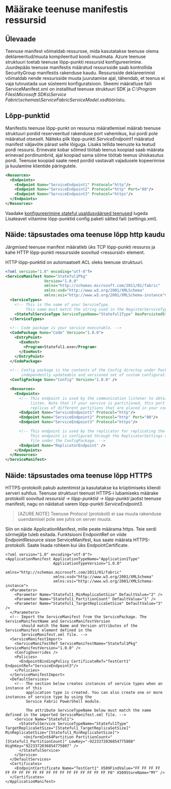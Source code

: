 <properties
   pageTitle="Määrab teenuse struktuuri teenuse lõpp-punktid | Microsoft Azure'i"
   description="Kuidas kirjeldada teenuse manifestis, sh kuidas luua HTTPS-i lõpp-punktid lõpp-punkti ressursid"
   services="service-fabric"
   documentationCenter=".net"
   authors="mani-ramaswamy"
   manager="timlt"
   editor=""/>

<tags
   ms.service="service-fabric"
   ms.devlang="dotnet"
   ms.topic="article"
   ms.tgt_pltfrm="NA"
   ms.workload="NA"
   ms.date="09/14/2016"
   ms.author="subramar"/>

# <a name="specify-resources-in-a-service-manifest"></a>Määrake teenuse manifestis ressursid

## <a name="overview"></a>Ülevaade

Teenuse manifest võimaldab ressursse, mida kasutatakse teenuse olema deklareeritud/muuta kompileeritud koodi muutmata. Azure teenuse struktuuri toetab teenuse lõpp-punkti ressursid konfigureerimine. Juurdepääs teenuse manifestis määratud ressursside saab kontrollida SecurityGroup manifestis rakenduse kaudu. Ressursside deklareerimist võimaldab nende ressursside muuta juurutamise ajal, tähendab, et teenus ei vaja tutvustada uue süsteemi konfiguratsioon. Skeemi määratluse faili ServiceManifest.xml on installitud teenuse struktuuri SDK ja *C:\Program Files\Microsoft SDKs\Service Fabric\schemas\ServiceFabricServiceModel.xsd*tööriistu.

## <a name="endpoints"></a>Lõpp-punktid

Manifestis teenuse lõpp-punkt on ressurss määratlemisel määrab teenuse struktuuri pordid reserveeritud rakenduse port vahemikus, kui pordi pole määratud otseselt. Näiteks pilk lõpp-punkti *ServiceEndpoint1* määratud manifest väljavõte pärast selle lõiguga. Lisaks tellida teenuste ka teatud pordi ressursi. Erinevate kobar sõlmed töötab teenus koopiad saab määrata erinevad pordinumbrid, ajal koopiad sama sõlme töötab teenus ühiskasutus pordi. Teenuse koopiad saate need pordid vastavalt vajadusele kopeerimise ja kuulamine klientide päringutele.

```xml
<Resources>
  <Endpoints>
    <Endpoint Name="ServiceEndpoint1" Protocol="http"/>
    <Endpoint Name="ServiceEndpoint2" Protocol="http" Port="80"/>
    <Endpoint Name="ServiceEndpoint3" Protocol="https"/>
  </Endpoints>
</Resources>
```

Vaadake [konfigureerimine stateful usaldusväärsed teenused](service-fabric-reliable-services-configuration.md) lugeda Lisateavet viitamine lõpp-punktid config paketi sätted faili (settings.xml).

## <a name="example-specifying-an-http-endpoint-for-your-service"></a>Näide: täpsustades oma teenuse lõpp http kaudu

Järgmised teenuse manifest määratleb üks TCP lõpp-punkti ressurss ja kahe HTTP lõpp-punkti ressursside soovitud &lt;ressursid&gt; element.

HTTP lõpp-punktid on automaatselt ACL oleks teenuse struktuuri.

```xml
<?xml version="1.0" encoding="utf-8"?>
<ServiceManifest Name="Stateful1Pkg"
                 Version="1.0.0"
                 xmlns="http://schemas.microsoft.com/2011/01/fabric"
                 xmlns:xsd="http://www.w3.org/2001/XMLSchema"
                 xmlns:xsi="http://www.w3.org/2001/XMLSchema-instance">
  <ServiceTypes>
    <!-- This is the name of your ServiceType.
         This name must match the string used in the RegisterServiceType call in Program.cs. -->
    <StatefulServiceType ServiceTypeName="Stateful1Type" HasPersistedState="true" />
  </ServiceTypes>

  <!-- Code package is your service executable. -->
  <CodePackage Name="Code" Version="1.0.0">
    <EntryPoint>
      <ExeHost>
        <Program>Stateful1.exe</Program>
      </ExeHost>
    </EntryPoint>
  </CodePackage>

  <!-- Config package is the contents of the Config directoy under PackageRoot that contains an
       independently updateable and versioned set of custom configuration settings for your service. -->
  <ConfigPackage Name="Config" Version="1.0.0" />

  <Resources>
    <Endpoints>
      <!-- This endpoint is used by the communication listener to obtain the port number on which to
           listen. Note that if your service is partitioned, this port is shared with
           replicas of different partitions that are placed in your code. -->
      <Endpoint Name="ServiceEndpoint1" Protocol="http"/>
      <Endpoint Name="ServiceEndpoint2" Protocol="http" Port="80"/>
      <Endpoint Name="ServiceEndpoint3" Protocol="https"/>

      <!-- This endpoint is used by the replicator for replicating the state of your service.
           This endpoint is configured through the ReplicatorSettings config section in the Settings.xml
           file under the ConfigPackage. -->
      <Endpoint Name="ReplicatorEndpoint" />
    </Endpoints>
  </Resources>
</ServiceManifest>
```

## <a name="example-specifying-an-https-endpoint-for-your-service"></a>Näide: täpsustades oma teenuse lõpp HTTPS

HTTPS-protokolli pakub autentimist ja kasutatakse ka krüptimiseks kliendi serveri suhtlus. Teenuse struktuuri teenust HTTPS-i lubamiseks määrake protokolli soovitud *ressursid -> lõpp-punktid -> lõpp-punkti* jaotist teenuse manifesti, nagu on näidatud varem lõpp-punkti *ServiceEndpoint3*.

>[AZURE.NOTE] Teenuse Protocol (protokoll) ei saa muuta rakenduse uuendamisel pole see juhis on server muuta.


Siin on näide ApplicationManifest, mille peate määrama https. Teie serdi sõrmejälje tuleb esitada. Funktsiooni EndpointRef on viide EndpointResource sisse ServiceManifest, kus saate määrata HTTPS-protokolli. Saate lisada rohkem kui üks EndpointCertificate.  

```
<?xml version="1.0" encoding="utf-8"?>
<ApplicationManifest ApplicationTypeName="Application1Type"
                     ApplicationTypeVersion="1.0.0"
                     xmlns="http://schemas.microsoft.com/2011/01/fabric"
                     xmlns:xsd="http://www.w3.org/2001/XMLSchema"
                     xmlns:xsi="http://www.w3.org/2001/XMLSchema-instance">
  <Parameters>
    <Parameter Name="Stateful1_MinReplicaSetSize" DefaultValue="2" />
    <Parameter Name="Stateful1_PartitionCount" DefaultValue="1" />
    <Parameter Name="Stateful1_TargetReplicaSetSize" DefaultValue="3" />
  </Parameters>
  <!-- Import the ServiceManifest from the ServicePackage. The ServiceManifestName and ServiceManifestVersion
       should match the Name and Version attributes of the ServiceManifest element defined in the
       ServiceManifest.xml file. -->
  <ServiceManifestImport>
    <ServiceManifestRef ServiceManifestName="Stateful1Pkg" ServiceManifestVersion="1.0.0" />
    <ConfigOverrides />
    <Policies>
      <EndpointBindingPolicy CertificateRef="TestCert1" EndpointRef="ServiceEndpoint3"/>
    </Policies>
  </ServiceManifestImport>
  <DefaultServices>
    <!-- The section below creates instances of service types when an instance of this
         application type is created. You can also create one or more instances of service type by using the
         Service Fabric PowerShell module.

         The attribute ServiceTypeName below must match the name defined in the imported ServiceManifest.xml file. -->
    <Service Name="Stateful1">
      <StatefulService ServiceTypeName="Stateful1Type" TargetReplicaSetSize="[Stateful1_TargetReplicaSetSize]" MinReplicaSetSize="[Stateful1_MinReplicaSetSize]">
        <UniformInt64Partition PartitionCount="[Stateful1_PartitionCount]" LowKey="-9223372036854775808" HighKey="9223372036854775807" />
      </StatefulService>
    </Service>
  </DefaultServices>
  <Certificates>
    <EndpointCertificate Name="TestCert1" X509FindValue="FF FF FF FF FF FF FF FF FF FF FF FF FF FF FF FF FF FF FF F0" X509StoreName="MY" />  
  </Certificates>
</ApplicationManifest>
```
